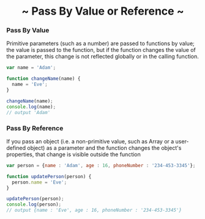 <h1 align='center'>~ Pass By Value or Reference ~</h1>

<h3>Pass By Value</h3>
<p>Primitive parameters (such as a number) are passed to functions by value; the value is passed to the function, but if the function changes the value of the parameter, this change is not reflected globally or in the calling function.</p>

```javascript
var name = 'Adam';

function changeName(name) {
  name = 'Eve';
}

changeName(name);
console.log(name);
// output 'Adam'
```

<h3>Pass By Reference</h3>
<p>If you pass an object (i.e. a non-primitive value, such as Array or a user-defined object) as a parameter and the function changes the object's properties, that change is visible outside the function</p>

```javascript
var person = {name : 'Adam', age : 16, phoneNumber : '234-453-3345'};

function updatePerson(person) {
  person.name = 'Eve';
}

updatePerson(person);
console.log(person); 
// output {name : 'Eve', age : 16, phoneNumber : '234-453-3345'}
```
